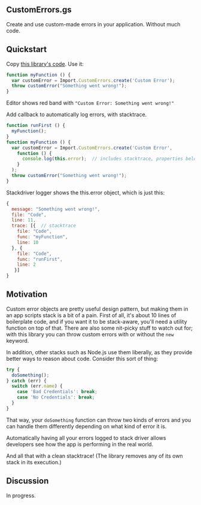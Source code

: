 ## CustomErrors.gs

Create and use custom-made errors in your application. Without much code.

## Quickstart

Copy [this library's code](https://github.com/classroomtechtools/modularLibraries.gs/blob/master/CustomErrors/CustomErrors.gs). Use it:

```js
function myFunction () {
  var customError = Import.CustomErrors.create('Custom Error');
  throw customError("Something went wrong!");
}
```

Editor shows red band with `"Custom Error: Something went wrong!"`

Add callback to automatically log errors, with stacktrace.

```js
function runFirst () {
  myFunction();
}
function myFunction () {
  var customError = Import.CustomErrors.create('Custom Error',
    function () {
      console.log(this.error);  // includes stacktrace, properties below
    }
  );
  throw customError("Something went wrong!");
}
```

Stackdriver logger shows the this.error object, which is just this:

```js
{ 
  message: "Something went wrong!",
  file: "Code",
  line: 11,
  trace: [{  // stacktrace
    file: "Code",
    func: "myFunction",
    line: 10
  }, {
    file: "Code",
    func: "runFirst",
    line: 2
   }]
}
```

## Motivation

Custom error objects are pretty useful design pattern, but making them in an app scripts stack is a bit of a pain. First of all, it's about 10 lines of boilerplate code, and if you want it to be stack-aware, you'll need a utility function on top of that. There are also some nit-picky stuff to watch out for; with this library you can throw custom errors with or without the `new` keyword.

In addition, other stacks such as Node.js use them liberally, as they provide better ways to reason about code. Consider this sort of thing:

```js
try {
  doSomething();
} catch (err) {
  switch (err.name) {
    case 'Bad Credentials': break;
    case 'No Credentials': break;
  }
}
```

That way, your `doSomething` function can throw two kinds of errors and you can handle them differently depending on what kind of error it is. 

Automatically having all your errors logged to stack driver allows developers see how the app is performing in the real world.

And all that with a clean stacktrace! (The library removes any of its own stack in its execution.)

## Discussion

In progress.



